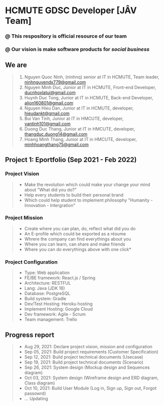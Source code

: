 # HCMUTE GDSC Developer [JÂV Team]
### @ This respository is official resource of our team
### @ Our vision is make software products for *social business* 
## **We are**
>1. Nguyen Quoc Ninh, (ninhnq) senior at  IT in HCMUTE, Team leader, ninhnguyendx779@gmail.com
>2. Nguyen Minh Duc, Junior at IT in HCMUTE, Front-end Developer, ducnhoxlatui@gmail.com
>3. Huynh Duc Tong, Junior at IT in HCMUTE, Back-end Developer, alion160801@gmail.com
>4. Nguyen Hieu Dan, Junior at IT in HCMUTE, developer, hieudankt@gmail.com
>5. Bui Van Tinh, Junior at IT in HMCUTE, developer, vantinh101@gmail.com
>6. Duong Duc Thang, Junior at IT in HMCUTE, developer, thangduc.duong14@gmail.com
>7. Hoang Minh Thang, Junior at IT in HMCUTE, developer, minhhoangthang75@gmail.com

## Project 1: Eportfolio (Sep 2021 - Feb 2022)

### Project Vision
>* Make the revolution which could make your change your mind about "What did you do?"
>* Help every students to build their personal brand
>* Which could help student to implement philosophy "Humanity - Innovation - Intergration" 

### Project Mission
>* Create where you can plan, do, reflect what did you do
>* An E-profile which could be exported as a résume  
>* Whrere the company can find everythings about you
>* Where you can learn, can share and make friends
>* Where you can do everythings above with one click* 

### Project Configuration
>* Type: Web application 
>* FE/BE framework: React.js / Spring
>* Architecture: RESTFUL
>* Lang: Java (JDK 16) 
>* Database: PostgreSQL
>* Build system: Gradle 
>* Dev/Test Hosting: Heroku hosting
>* Implement Hosting: Google Cloud
>* Dev framework: Agile - Scrum 
>* Team management: Trello

## Progress report 
>* Aug 29, 2021: Declare project vision, mission and configuration
>* Sep 05, 2021: Build project requirements (Customer Specification)
>* Sep 12, 2021: Build project technical documents (Usecase)
>* Sep 19, 2021: Build project technical documents (Scenario)
>* Sep 26, 2021: System design (Mockup design and Sequences diagram)
>* Oct 03, 2021: System design (Wireframe design and ERD diagram, Class diagram)
>* Oct 10, 2021: Build User Module (Log in, Sign up, Sign out, Forgot passowrd)
>* ... Updating


